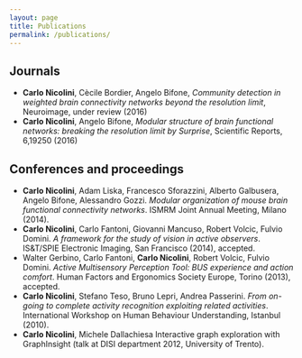 ```yaml
---
layout: page
title: Publications
permalink: /publications/
---
```


Journals
--------

- **Carlo Nicolini**, Cècile Bordier, Angelo Bifone, *Community detection in weighted brain connectivity networks beyond the resolution limit*, Neuroimage, under review (2016) 
- **Carlo Nicolini**, Angelo Bifone, *Modular structure of brain functional networks: breaking the resolution limit by Surprise*, Scientific Reports, 6,19250 (2016) 

Conferences and proceedings
---------------------------

- **Carlo Nicolini**, Adam Liska, Francesco Sforazzini, Alberto Galbusera, Angelo Bifone, Alessandro Gozzi. *Modular organization of mouse brain functional connectivity networks*. ISMRM Joint Annual Meeting, Milano (2014).
- **Carlo Nicolini**, Carlo Fantoni, Giovanni Mancuso, Robert Volcic, Fulvio Domini. *A framework for the study of vision in active observers*. IS\&T/SPIE Electronic Imaging, San Francisco (2014), accepted.  
- Walter Gerbino, Carlo Fantoni, **Carlo Nicolini**, Robert Volcic, Fulvio Domini. *Active Multisensory Perception Tool: BUS experience and action comfort*. Human Factors and Ergonomics Society Europe, Torino (2013), accepted.  
- **Carlo Nicolini**, Stefano Teso, Bruno Lepri, Andrea Passerini. *From on-going to complete activity recognition exploiting related activities*. International Workshop on Human Behaviour Understanding, Istanbul (2010).  
- **Carlo Nicolini**, Michele Dallachiesa Interactive graph exploration with GraphInsight (talk at DISI department 2012, University of Trento).

